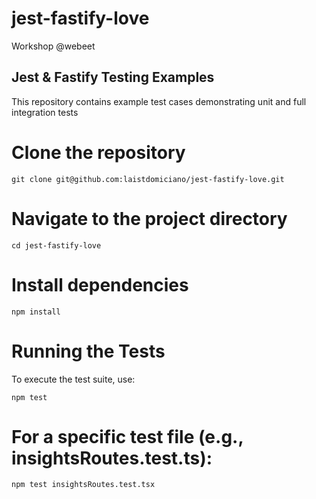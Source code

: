 # jest-fastify-love
Workshop @webeet

## Jest & Fastify Testing Examples

This repository contains example test cases demonstrating unit and full integration tests


# Clone the repository
```
git clone git@github.com:laistdomiciano/jest-fastify-love.git
```

# Navigate to the project directory
```
cd jest-fastify-love
```

# Install dependencies
```
npm install
```

# Running the Tests
To execute the test suite, use:

```
npm test
```

# For a specific test file (e.g., insightsRoutes.test.ts):

```
npm test insightsRoutes.test.tsx
```

